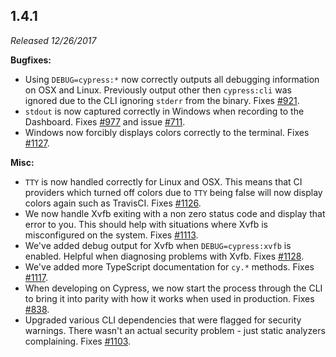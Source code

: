 ## 1.4.1

_Released 12/26/2017_

**Bugfixes:**

- Using `DEBUG=cypress:*` now correctly outputs all debugging information on OSX and Linux. Previously output other then `cypress:cli` was ignored due to the CLI ignoring `stderr` from the binary. Fixes [#921](https://github.com/cypress-io/cypress/issues/921).
- `stdout` is now captured correctly in Windows when recording to the Dashboard. Fixes [#977](https://github.com/cypress-io/cypress/issues/977) and issue [#711](https://github.com/cypress-io/cypress/issues/711).
- Windows now forcibly displays colors correctly to the terminal. Fixes [#1127](https://github.com/cypress-io/cypress/issues/1127).

**Misc:**

- `TTY` is now handled correctly for Linux and OSX. This means that CI providers which turned off colors due to `TTY` being false will now display colors again such as TravisCI. Fixes [#1126](https://github.com/cypress-io/cypress/issues/1126).
- We now handle Xvfb exiting with a non zero status code and display that error to you. This should help with situations where Xvfb is misconfigured on the system. Fixes [#1113](https://github.com/cypress-io/cypress/issues/1113).
- We've added debug output for Xvfb when `DEBUG=cypress:xvfb` is enabled. Helpful when diagnosing problems with Xvfb. Fixes [#1128](https://github.com/cypress-io/cypress/issues/1128).
- We've added more TypeScript documentation for `cy.*` methods. Fixes [#1117](https://github.com/cypress-io/cypress/issues/1117).
- When developing on Cypress, we now start the process through the CLI to bring it into parity with how it works when used in production. Fixes [#838](https://github.com/cypress-io/cypress/issues/838).
- Upgraded various CLI dependencies that were flagged for security warnings. There wasn't an actual security problem - just static analyzers complaining. Fixes [#1103](https://github.com/cypress-io/cypress/issues/1103).
